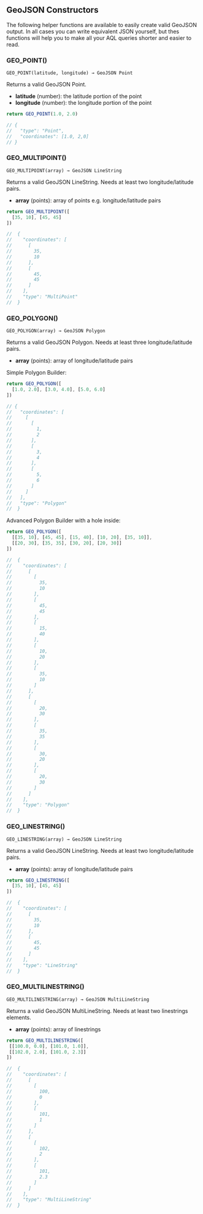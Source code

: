 GeoJSON Constructors
---------------------

The following helper functions are available to easily create valid GeoJSON output. 
In all cases you can write equivalent JSON yourself, but thes functions will help
you to make all your AQL queries shorter and easier to read.

### GEO_POINT()

`GEO_POINT(latitude, longitude) → GeoJSON Point`

Returns a valid GeoJSON Point.

- **latitude** (number): the latitude portion of the point
- **longitude** (number): the longitude portion of the point

```js
return GEO_POINT(1.0, 2.0)

// {
//   "type": "Point",
//   "coordinates": [1.0, 2,0]
// }
```

### GEO_MULTIPOINT()

`GEO_MULTIPOINT(array) → GeoJSON LineString`

Returns a valid GeoJSON LineString. Needs at least two longitude/latitude pairs.

- **array** (points): array of points e.g. longitude/latitude pairs

```js
return GEO_MULTIPOINT([
  [35, 10], [45, 45]
])

//  {
//    "coordinates": [
//      [
//        35,
//        10
//      ],
//      [
//        45,
//        45
//      ]
//    ],
//    "type": "MultiPoint"
//  }
```

### GEO_POLYGON()

`GEO_POLYGON(array) → GeoJSON Polygon`

Returns a valid GeoJSON Polygon. Needs at least three longitude/latitude pairs.

- **array** (points): array of longitude/latitude pairs

Simple Polygon Builder:

```js
return GEO_POLYGON([
  [1.0, 2.0], [3.0, 4.0], [5.0, 6.0]
])

// {
//   "coordinates": [
//     [
//       [
//         1,
//         2
//       ],
//       [
//         3,
//         4
//       ],
//       [
//         5,
//         6
//       ]
//     ]
//   ],
//   "type": "Polygon"
//  }
```

Advanced Polygon Builder with a hole inside:

```js
return GEO_POLYGON([
  [[35, 10], [45, 45], [15, 40], [10, 20], [35, 10]],
  [[20, 30], [35, 35], [30, 20], [20, 30]]
])

//  {
//    "coordinates": [
//      [
//        [
//          35,
//          10
//        ],
//        [
//          45,
//          45
//        ],
//        [
//          15,
//          40
//        ],
//        [
//          10,
//          20
//        ],
//        [
//          35,
//          10
//        ]
//      ],
//      [
//        [
//          20,
//          30
//        ],
//        [
//          35,
//          35
//        ],
//        [
//          30,
//          20
//        ],
//        [
//          20,
//          30
//        ]
//      ]
//    ],
//    "type": "Polygon"
//  }

```

### GEO_LINESTRING()

`GEO_LINESTRING(array) → GeoJSON LineString`

Returns a valid GeoJSON LineString. Needs at least two longitude/latitude pairs.

- **array** (points): array of longitude/latitude pairs

```js
return GEO_LINESTRING([
  [35, 10], [45, 45]
])

//  {
//    "coordinates": [
//      [
//        35,
//        10
//      ],
//      [
//        45,
//        45
//      ]
//    ],
//    "type": "LineString"
//  }
```

### GEO_MULTILINESTRING()

`GEO_MULTILINESTRING(array) → GeoJSON MultiLineString`

Returns a valid GeoJSON MultiLineString. Needs at least two linestrings elements.

- **array** (points): array of linestrings

```js
return GEO_MULTILINESTRING([
 [[100.0, 0.0], [101.0, 1.0]],
 [[102.0, 2.0], [101.0, 2.3]]
])

//  {
//    "coordinates": [
//      [
//        [
//          100,
//          0
//        ],
//        [
//          101,
//          1
//        ]
//      ],
//      [
//        [
//          102,
//          2
//        ],
//        [
//          101,
//          2.3
//        ]
//      ]
//    ],
//    "type": "MultiLineString"
//  }
```